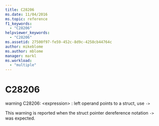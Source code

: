 ```yaml
---
title: C28206
ms.date: 11/04/2016
ms.topic: reference
f1_keywords:
  - "C28206"
helpviewer_keywords:
  - "C28206"
ms.assetid: 27500f97-fe59-452c-8d9c-4258cb44764c
author: mikeblome
ms.author: mblome
manager: markl
ms.workload:
  - "multiple"
---
```

# C28206
warning C28206: \<expression> : left operand points to a struct, use `->`

 This warning is reported when the struct pointer dereference notation `->` was expected.
